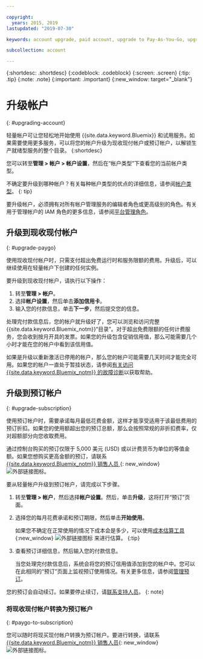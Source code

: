 ```yaml
---

copyright:
  years: 2015, 2019
lastupdated: "2019-07-30"

keywords: account upgrade, paid account, upgrade to Pay-As-You-Go, upgrade to Subscription, upgrade my account

subcollection: account

---
```


{:shortdesc: .shortdesc}
{:codeblock: .codeblock}
{:screen: .screen}
{:tip: .tip}
{:note: .note}
{:important: .important}
{:new_window: target="_blank"}

# 升级帐户
{: #upgrading-account}

轻量帐户可让您轻松地开始使用 {{site.data.keyword.Bluemix}} 和试用服务。如果需要使用更多服务，可以将您的帐户升级为现收现付帐户或预订帐户，以解锁生产就绪型服务的整个目录。
{:shortdesc}

您可以转至**管理 > 帐户 > 帐户设置**，然后在“帐户类型”下查看您的当前帐户类型。

不确定要升级到哪种帐户？有关每种帐户类型的优点的详细信息，请参阅[帐户类型](/docs/account?topic=account-accounts)。
{: tip}

要升级帐户，必须拥有对所有帐户管理服务的编辑者角色或更高级别的角色。有关用于管理帐户的 IAM 角色的更多信息，请参阅[平台管理角色](/docs/iam?topic=iam-userroles#platformroles)。

## 升级到现收现付帐户
{: #upgrade-paygo}

使用现收现付帐户时，只需支付超出免费运行时和服务限额的费用。升级后，可以继续使用在轻量帐户下创建的任何实例。

要升级到现收现付帐户，请执行以下操作：
1. 转至**管理 > 帐户**。
1. 选择**帐户设置**，然后单击**添加信用卡**。
1. 输入您的付款信息，单击**下一步**，然后提交您的信息。

处理完付款信息后，您的帐户就升级好了，您可以浏览和访问完整 {{site.data.keyword.Bluemix_notm}}“目录”。对于超出免费限额的任何计费服务，您会收到按月开具的发票。如果您的升级包含促销信用值，那么可能需要几个小时才能在您的帐户中看到该信用值。

如果是升级以重新激活已停用的帐户，那么您的帐户可能需要几天时间才能完全可用。如果您的帐户一直处于暂挂状态，请参阅[有关访问 {{site.data.keyword.Bluemix_notm}} 的故障诊断](/docs/account?topic=account-accessing)以获取帮助。

## 升级到预订帐户
{: #upgrade-subscription}

使用预订帐户时，需要承诺每月最低花费金额，这样才能享受适用于该最低费用的预订折扣。如果您的使用额超出您的预订总额，那么会按照常规的非折扣费率，仅对超额部分向您收取费用。

通过控制台购买的预订仅限于 5,000 美元 (USD) 或以计费货币为单位的等值金额。如果您想购买更高金额的预订，请联系 [{{site.data.keyword.Bluemix_notm}} 销售人员 ](https://www.ibm.com/cloud-computing/bluemix/contact-us){: new_window} ![外部链接图标](../icons/launch-glyph.svg)。

要从轻量帐户升级到预订帐户，请完成以下步骤。
1. 转至**管理 > 帐户**，然后选择**帐户设置**。然后，单击**升级**，这将打开“预订”页面。
1. 选择您的每月花费承诺和预订期限，然后单击**开始使用**。

   如果您不确定在正常使用的情况下成本会是多少，可以使用[成本估算工具](https://{DomainName}/estimator/review){:new_window} ![外部链接图标](../icons/launch-glyph.svg "外部链接图标") 来进行估算。
   {:tip}
1. 查看预订详细信息，然后输入您的付款信息。

   当您处理完付款信息后，系统会将您的预订信用值添加到您的帐户中。您可以在此相同的“预订”页面上监视预订使用情况。有关更多信息，请参阅[管理预订](/docs/billing-usage?topic=billing-usage-subscriptions)。


您的预订会自动续订。如果要停止续订，请[联系支持人员](https://{DomainName}/unifiedsupport/supportcenter)。
{: note}

### 将现收现付帐户转换为预订帐户
{: #paygo-to-subscription}

您可以随时将现买现付帐户转换为预订帐户。要进行转换，请联系 [{{site.data.keyword.Bluemix_notm}} 销售人员](https://www.ibm.com/cloud-computing/bluemix/contact-us){: new_window} ![外部链接图标](../icons/launch-glyph.svg)。
